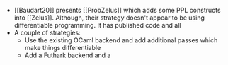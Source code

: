 * [[Baudart20]] presents [[ProbZelus]] which adds some PPL constructs into [[Zelus]]. Although, their strategy doesn't appear to be using differentiable programming. It has published code and all
* A couple of strategies:
	* Use the existing OCaml backend and add additional passes which make things differentiable
	* Add a Futhark backend and a 